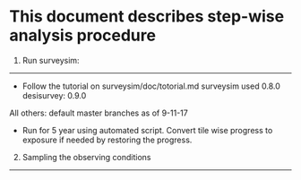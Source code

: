 This document describes step-wise analysis procedure
====================================================

1. Run surveysim:
---------------------------------------------------
* Follow the tutorial on surveysim/doc/totorial.md 
surveysim used 0.8.0
desisurvey: 0.9.0

All others: default master branches as of 9-11-17

* Run for 5 year using automated script. 
Convert tile wise progress to exposure if needed by restoring the progress.

2. Sampling the observing conditions
--------------------------------------------------

